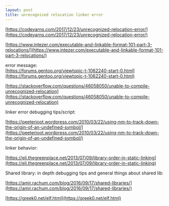 ```yaml
---
layout: post
title: unrecognized relocation linker error
---
```


[https://codeyarns.com/2017/12/23/unrecognized-relocation-error/](https://codeyarns.com/2017/12/23/unrecognized-relocation-error/)

[https://www.intezer.com/executable-and-linkable-format-101-part-3-relocations/](https://www.intezer.com/executable-and-linkable-format-101-part-3-relocations/)

error message:  
[https://forums.gentoo.org/viewtopic-t-1062240-start-0.html](https://forums.gentoo.org/viewtopic-t-1062240-start-0.html)

[https://stackoverflow.com/questions/46058050/unable-to-compile-unrecognized-relocation](https://stackoverflow.com/questions/46058050/unable-to-compile-unrecognized-relocation)

linker error debugging tips/script:

[https://peeterjoot.wordpress.com/2010/03/22/using-nm-to-track-down-the-origin-of-an-undefined-symbol/](https://peeterjoot.wordpress.com/2010/03/22/using-nm-to-track-down-the-origin-of-an-undefined-symbol/)

linker behavior:

[https://eli.thegreenplace.net/2013/07/09/library-order-in-static-linking](https://eli.thegreenplace.net/2013/07/09/library-order-in-static-linking)

Shared library: in depth debugging tips and general things about shared lib:

[https://amir.rachum.com/blog/2016/09/17/shared-libraries/](https://amir.rachum.com/blog/2016/09/17/shared-libraries/)

[https://greek0.net/elf.html](https://greek0.net/elf.html)

